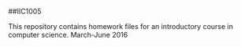 ##IIC1005

This repository contains homework files for an introductory course in computer science. March-June 2016
